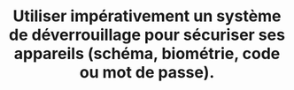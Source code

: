---
thematique: thematique-nGkbk6oSlC5_p3eqoXX2o
risk: Faciliter l’accès au contenu de votre appareil et de fait aux informations sensibles
  stockées dessus.
title: Utiliser impérativement un système de déverrouillage pour sécuriser ses appareils
  (schéma, biométrie, code ou mot de passe).
uuid: good-practice-GuNwNRZw8hQ36YWHuwFo2
visibleInCms: true
vulnerability: Ne pas avoir de mot de passe ou de système de déverrouillage de son
  dispositif numérique.
---